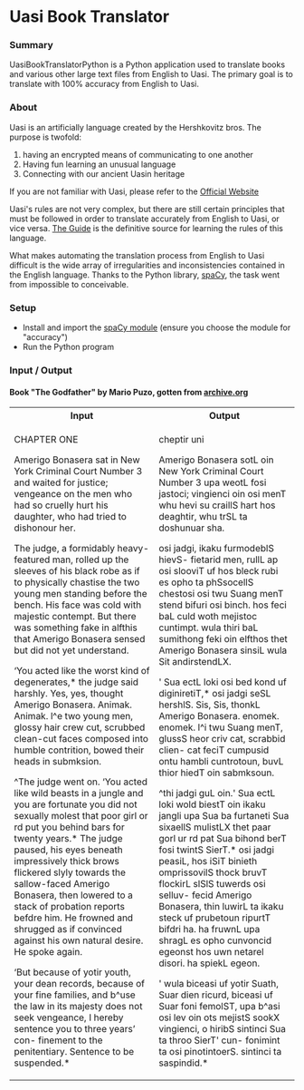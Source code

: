 # Uasi Book Translator

### Summary
UasiBookTranslatorPython is a Python application used to translate books and various other large text files from English to Uasi. The primary goal is to translate with 100% accuracy from English to Uasi.

### About
Uasi is an artificially language created by the Hershkovitz bros. The purpose is twofold:
1) having an encrypted means of communicating to one another
2) Having fun learning an unusual language
3) Connecting with our ancient Uasin heritage

If you are not familiar with Uasi, please refer to the [Official Website](http://uasilanguage.online)

Uasi's rules are not very complex, but there are still certain principles that must be followed in order to translate accurately from English to Uasi, or vice versa. [The Guide](https://drive.google.com/file/d/1dej4qjnA0S3Yw0IpKd5oEL2YkW4-OAcd/view?usp=share_link) is the definitive source for learning the rules of this language.

What makes automating the translation process from English to Uasi difficult is the wide array of irregularities and inconsistencies contained in the English language. Thanks to the Python library, [spaCy](https://spacy.io), the task went from impossible to conceivable.

### Setup

* Install and import the [spaCy module](https://spacy.io/models) (ensure you choose the module for "accuracy")
* Run the Python program

### Input / Output
#### Book "The Godfather" by Mario Puzo, gotten from [archive.org](https://archive.org/stream/in.ernet.dli.2015.99009/2015.99009.Mario-Puzo-The-Godfather_djvu.txt)

<table>
<tr>
<th> Input </th>
<th> Output </th>
</tr>
<tr>
<td>

CHAPTER ONE 


Amerigo Bonasera sat in New York Criminal Court 
Number 3 and waited for justice; vengeance on the men who 
had so cruelly hurt his daughter, who had tried to dishonour her. 

The judge, a formidably heavy-featured man, rolled up the 
sleeves of his black robe as if to physically chastise the two 
young men standing before the bench. His face was cold with 
majestic contempt. But there was something fake in alfthis 
that Amerigo Bonasera sensed but did not yet understand. 

‘You acted like the worst kind of degenerates,* the judge 
said harshly. Yes, yes, thought Amerigo Bonasera. Animak. 
Animak. l^e two young men, glossy hair crew cut, scrubbed 
clean-cut faces composed into humble contrition, bowed their 
heads in submksion. 

^The judge went on. ‘You acted like wild beasts in a jungle 
and you are fortunate you did not sexually molest that poor 
girl or rd put you behind bars for twenty years.* The judge 
paused, his eyes beneath impressively thick brows flickered 
slyly towards the sallow-faced Amerigo Bonasera, then 
lowered to a stack of probation reports befdre him. He 
frowned and shrugged as if convinced against his own natural 
desire. He spoke again. 

‘But because of yotir youth, your dean records, because of 
your fine families, and b^use the law in its majesty does not 
seek vengeance, I hereby sentence you to three years’ con- 
finement to the penitentiary. Sentence to be suspended.* 

</td>
<td>

 cheptir uni 


 Amerigo Bonasera sotL oin New York Criminal Court 
 Number 3 upa weotL fosi jastoci; vingienci oin osi menT whu 
 hevi su craillS hart hos deaghtir, whu trSL ta doshunuar sha. 

 osi jadgi, ikaku furmodeblS hievS- fietarid men, rullL ap osi 
 slooviT uf hos bleck rubi es opho ta phSsocellS chestosi osi twu 
 Suang menT stend bifuri osi binch. hos feci baL culd woth 
 mejistoc cuntimpt. wula thiri baL sumithong feki oin elfthos 
 thet Amerigo Bonasera sinsiL wula Sit andirstendLX. 

' Sua ectL loki osi bed kond uf diginiretiT,* osi jadgi 
 seSL hershlS. Sis, Sis, thonkL Amerigo Bonasera. enomek. 
 enomek. l^i twu Suang menT, glussS heor criv cat, scrabbid 
 clien- cat feciT cumpusid ontu hambli cuntrotoun, buvL thior 
 hiedT oin sabmksoun. 

 ^thi jadgi guL oin.' Sua ectL loki wold biestT oin ikaku jangli 
 upa Sua ba furtaneti Sua sixaellS mulistLX thet paar 
 gorl ur rd pat Sua bihond berT fosi twintS SierT.* osi jadgi 
 peasiL, hos iSiT binieth omprissovilS thock bruvT flockirL 
 slSlS tuwerds osi selluv- fecid Amerigo Bonasera, thin 
 luwirL ta ikaku steck uf prubetoun ripurtT bifdri ha. ha 
 fruwnL upa shragL es opho cunvoncid egeonst hos uwn netarel 
 disori. ha spiekL egeon. 

' wula biceasi uf yotir Suath, Suar dien ricurd, biceasi uf 
 Suar foni femolST, upa b^asi osi lev oin ots mejistS 
 sookX vingienci, o hiribS sintinci Sua ta throo SierT' cun- 
 fonimint ta osi pinotintoerS. sintinci ta saspindid.* 

</td>
</tr>
</table>
